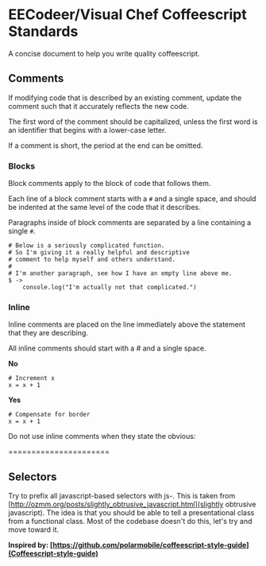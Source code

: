 EECodeer/Visual Chef Coffeescript Standards
======================

A concise document to help you write quality coffeescript.

## Comments

If modifying code that is described by an existing comment, update the comment such that it accurately reflects the new code.

The first word of the comment should be capitalized, unless the first word is an identifier that begins with a lower-case letter.

If a comment is short, the period at the end can be omitted.

### Blocks

Block comments apply to the block of code that follows them.

Each line of a block comment starts with a `#` and a single space, and should be indented at the same level of the code that it describes.

Paragraphs inside of block comments are separated by a line containing a single `#`.

```
# Below is a seriously complicated function.
# So I'm giving it a really helpful and descriptive
# comment to help myself and others understand.
#
# I'm another paragraph, see how I have an empty line above me.
$ ->
    console.log("I'm actually not that complicated.")
```

### Inline

Inline comments are placed on the line immediately above the statement that they are describing.

All inline comments should start with a # and a single space.

__No__
```
# Increment x
x = x + 1
```

__Yes__
```
# Compensate for border
x = x + 1
```

Do not use inline comments when they state the obvious:

======================

## Selectors

Try to prefix all javascript-based selectors with js-. This is taken from [http://ozmm.org/posts/slightly_obtrusive_javascript.html](slightly obtrusive javascript). The idea is that you should be able to tell a presentational class from a functional class. Most of the codebase doesn't do this, let's try and move toward it.

__Inspired by: [https://github.com/polarmobile/coffeescript-style-guide](Coffeescript-style-guide)__
